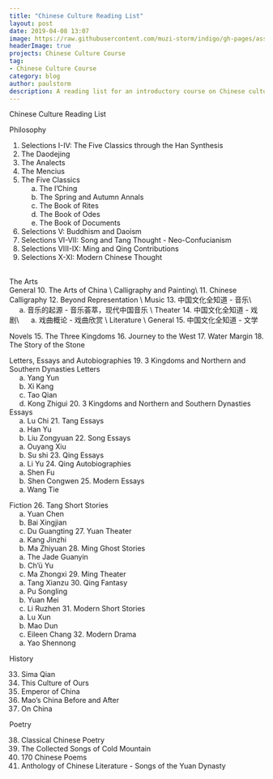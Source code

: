 ```yaml
---
title: "Chinese Culture Reading List"
layout: post
date: 2019-04-08 13:07
image: https://raw.githubusercontent.com/muzi-storm/indigo/gh-pages/assets/images/zhongguowenhua1.jpg
headerImage: true
projects: Chinese Culture Course
tag:
- Chinese Culture Course
category: blog
author: paulstorm
description: A reading list for an introductory course on Chinese culture
---
```


Chinese Culture Reading List

Philosophy

1. Selections I-IV: The Five Classics through the Han Synthesis
2. The Daodejing
3. The Analects
4. The Mencius
5. The Five Classics\
&nbsp;&nbsp;&nbsp;&nbsp;&nbsp;a. The I’Ching\
&nbsp;&nbsp;&nbsp;&nbsp;&nbsp;b. The Spring and Autumn Annals\
&nbsp;&nbsp;&nbsp;&nbsp;&nbsp;c. The Book of Rites\
&nbsp;&nbsp;&nbsp;&nbsp;&nbsp;d. The Book of Odes\
&nbsp;&nbsp;&nbsp;&nbsp;&nbsp;e. The Book of Documents
6. Selections V: Buddhism and Daoism
7. Selections VI-VII: Song and Tang Thought - Neo-Confucianism
8. Selections VIII-IX: Ming and Qing Contributions
9. Selections X-XI: Modern Chinese Thought
<br/>
The Arts
<br/>
General
10. The Arts of China
\
Calligraphy and Painting\
11. Chinese Calligraphy
12. Beyond Representation
\
Music
13. 中国文化全知道  - 音乐\
&nbsp;&nbsp;&nbsp;&nbsp;&nbsp;a. 音乐的起源 - 音乐荟萃，现代中国音乐
\
Theater
14. 中国文化全知道 - 戏剧\
&nbsp;&nbsp;&nbsp;&nbsp;&nbsp;a. 戏曲概论 - 戏曲欣赏
\
Literature
\
General
15. 中国文化全知道 - 文学

Novels
15. The Three Kingdoms
16. Journey to the West
17. Water Margin
18. The Story of the Stone

Letters, Essays and Autobiographies
19. 3 Kingdoms and Northern and Southern Dynasties Letters\
&nbsp;&nbsp;&nbsp;&nbsp;&nbsp;a. Yang Yun\
&nbsp;&nbsp;&nbsp;&nbsp;&nbsp;b. Xi Kang\
&nbsp;&nbsp;&nbsp;&nbsp;&nbsp;c. Tao Qian\
&nbsp;&nbsp;&nbsp;&nbsp;&nbsp;d. Kong Zhigui
20. 3 Kingdoms and Northern and Southern Dynasties Essays\
&nbsp;&nbsp;&nbsp;&nbsp;&nbsp;a. Lu Chi
21. Tang Essays\
&nbsp;&nbsp;&nbsp;&nbsp;&nbsp;a. Han Yu\
&nbsp;&nbsp;&nbsp;&nbsp;&nbsp;b. Liu Zongyuan
22. Song Essays\
&nbsp;&nbsp;&nbsp;&nbsp;&nbsp;a. Ouyang Xiu\
&nbsp;&nbsp;&nbsp;&nbsp;&nbsp;b. Su shi
23. Qing Essays\
&nbsp;&nbsp;&nbsp;&nbsp;&nbsp;a. Li Yu
24. Qing Autobiographies\
&nbsp;&nbsp;&nbsp;&nbsp;&nbsp;a. Shen Fu\
&nbsp;&nbsp;&nbsp;&nbsp;&nbsp;b. Shen Congwen
25. Modern Essays\
&nbsp;&nbsp;&nbsp;&nbsp;&nbsp;a. Wang Tie

Fiction
26. Tang Short Stories\
&nbsp;&nbsp;&nbsp;&nbsp;&nbsp;a. Yuan Chen\
&nbsp;&nbsp;&nbsp;&nbsp;&nbsp;b. Bai Xingjian\
&nbsp;&nbsp;&nbsp;&nbsp;&nbsp;c. Du Guangting
27. Yuan Theater\
&nbsp;&nbsp;&nbsp;&nbsp;&nbsp;a. Kang Jinzhi\
&nbsp;&nbsp;&nbsp;&nbsp;&nbsp;b. Ma Zhiyuan
28. Ming Ghost Stories\
&nbsp;&nbsp;&nbsp;&nbsp;&nbsp;a. The Jade Guanyin\
&nbsp;&nbsp;&nbsp;&nbsp;&nbsp;b. Ch’ü Yu\
&nbsp;&nbsp;&nbsp;&nbsp;&nbsp;c. Ma Zhongxi
29. Ming Theater\
&nbsp;&nbsp;&nbsp;&nbsp;&nbsp;a. Tang Xianzu
30. Qing Fantasy\
&nbsp;&nbsp;&nbsp;&nbsp;&nbsp;a. Pu Songling\
&nbsp;&nbsp;&nbsp;&nbsp;&nbsp;b. Yuan Mei\
&nbsp;&nbsp;&nbsp;&nbsp;&nbsp;c. Li Ruzhen
31. Modern Short Stories\
&nbsp;&nbsp;&nbsp;&nbsp;&nbsp;a. Lu Xun\
&nbsp;&nbsp;&nbsp;&nbsp;&nbsp;b. Mao Dun\
&nbsp;&nbsp;&nbsp;&nbsp;&nbsp;c. Eileen Chang
32. Modern Drama\
&nbsp;&nbsp;&nbsp;&nbsp;&nbsp;a. Yao Shennong

History

33. Sima Qian
34. This Culture of Ours
35. Emperor of China
36. Mao’s China Before and After
37. On China



Poetry

38. Classical Chinese Poetry
39. The Collected Songs of Cold Mountain
40. 170 Chinese Poems
41. Anthology of Chinese Literature - Songs of the Yuan Dynasty
